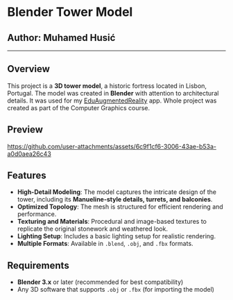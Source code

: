 # Blender Tower Model

## **Author:** Muhamed Husić

---

## Overview
This project is a **3D tower model**, a historic fortress located in Lisbon, Portugal. The model was created in **Blender** with attention to architectural details.
It was used for my [EduAugmentedReality](https://github.com/HMByteSensei/EduAugmentedReality) app. Whole project was created as part of the Computer Graphics course.

## Preview

https://github.com/user-attachments/assets/6c9f1cf6-3006-43ae-b53a-a0d0aea26c43

## Features
- **High-Detail Modeling**: The model captures the intricate design of the tower, including its **Manueline-style details, turrets, and balconies**.
- **Optimized Topology**: The mesh is structured for efficient rendering and performance.
- **Texturing and Materials**: Procedural and image-based textures to replicate the original stonework and weathered look.
- **Lighting Setup**: Includes a basic lighting setup for realistic rendering.
- **Multiple Formats**: Available in `.blend`, `.obj`, and `.fbx` formats.

## Requirements
- **Blender 3.x** or later (recommended for best compatibility)
- Any 3D software that supports `.obj` or `.fbx` (for importing the model)
